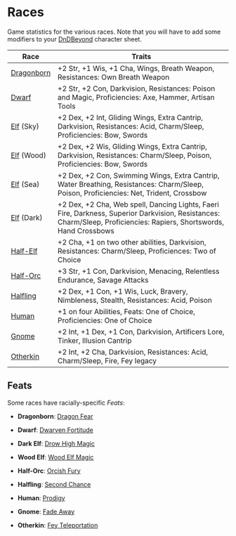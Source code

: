 # Races

Game statistics for the various races. Note that you will have to add some modifiers to your [DnDBeyond](https://dndbeyond.com) character sheet.

| Race                | Traits                                                                                                         |
| ------------------- | -------------------------------------------------------------------------------------------------------------- |
| [Dragonborn]        | +2 Str, +1 Wis, +1 Cha, Wings, Breath Weapon, Resistances: Own Breath Weapon                                   |
| [Dwarf]             | +2 Str, +2 Con, Darkvision, Resistances: Poison and Magic, Proficiencies: Axe, Hammer, Artisan Tools           |
| [Elf] (Sky)         | +2 Dex, +2 Int, Gliding Wings, Extra Cantrip, Darkvision, Resistances: Acid, Charm/Sleep, Proficiencies: Bow, Swords |
| [Elf] (Wood)        | +2 Dex, +2 Wis, Gliding Wings, Extra Cantrip, Darkvision, Resistances: Charm/Sleep, Poison, Proficiencies: Bow, Swords |
| [Elf] (Sea)         | +2 Dex, +2 Con, Swimming Wings, Extra Cantrip, Water Breathing, Resistances: Charm/Sleep, Poison, Proficiencies: Net, Trident, Crossbow |
| [Elf] (Dark)        | +2 Dex, +2 Cha, Web spell, Dancing Lights, Faeri Fire, Darkness, Superior Darkvision, Resistances: Charm/Sleep, Proficiencies: Rapiers, Shortswords, Hand Crossbows |
| [Half-Elf]          | +2 Cha, +1 on two other abilities, Darkvision, Resistances: Charm/Sleep, Proficiences: Two of Choice |
| [Half-Orc]          | +3 Str, +1 Con, Darkvision, Menacing, Relentless Endurance, Savage Attacks |
| [Halfling]          | +2 Dex, +1 Con, +1 Wis, Luck, Bravery, Nimbleness, Stealth, Resistances: Acid, Poison |
| [Human]             | +1 on four Abilities, Feats: One of Choice, Proficiencies: One of Choice |
| [Gnome]             | +2 Int, +1 Dex, +1 Con, Darkvision, Artificers Lore, Tinker, Illusion Cantrip |
| [Otherkin]          | +2 Int, +2 Cha, Darkvision, Resistances: Acid, Charm/Sleep, Fire, Fey legacy |

## Feats

Some races have racially-specific *Feats*:

- **Dragonborn**: [Dragon Fear]

- **Dwarf**: [Dwarven Fortitude]

- **Dark Elf**: [Drow High Magic]

- **Wood Elf**: [Wood Elf Magic]

- **Half-Orc**: [Orcish Fury]

- **Halfling**: [Second Chance]

- **Human**: [Prodigy]

- **Gnome**: [Fade Away]

- **Otherkin**: [Fey Teleportation]

[Dragonborn]: ../background/dragon-born.md
[Dwarf]: ../background/dwarves.md
[Elf]: ../background/elves.md
[Half-Elf]: ../background/half-elves.md
[Half-Orc]: ../background/half-orcs.md
[Halfling]: ../background/halflings.md
[Human]: ../background/humans.md
[Gnome]: ../background/gnomes.md
[Otherkin]: ../background/otherkin.md
[Dragon Fear]: https://www.dndbeyond.com/feats/dragon-fear
[Dwarven Fortitude]: https://www.dndbeyond.com/feats/dwarven-fortitude
[Wood Elf Magic]: https://www.dndbeyond.com/feats/wood-elf-magic
[Orcish Fury]: https://www.dndbeyond.com/feats/orcish-fury
[Second Chance]: https://www.dndbeyond.com/feats/second-chance
[Prodigy]: https://www.dndbeyond.com/feats/second-chance
[Fade Away]: https://www.dndbeyond.com/feats/fade-away
[Fey Teleportation]: https://www.dndbeyond.com/feats/fey-teleportation
[Drow High Magic]: https://www.dndbeyond.com/feats/drow-high-magic

